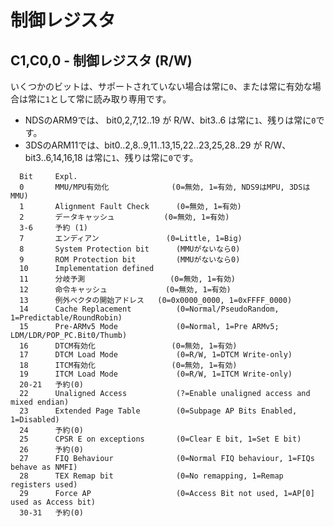 # 制御レジスタ

## C1,C0,0 - 制御レジスタ (R/W)

いくつかのビットは、サポートされていない場合は常に`0`、または常に有効な場合は常に`1`として常に読み取り専用です。

- NDSのARM9では、 bit0,2,7,12..19 が R/W、bit3..6 は常に`1`、残りは常に`0`です。
- 3DSのARM11では、bit0..2,8..9,11..13,15,22..23,25,28..29 が R/W、bit3..6,14,16,18 は常に`1`、残りは常に`0`です。

```
  Bit     Expl.
  0       MMU/MPU有効化              (0=無効, 1=有効, NDS9はMPU, 3DSはMMU)
  1       Alignment Fault Check      (0=無効, 1=有効)
  2       データキャッシュ           (0=無効, 1=有効)
  3-6     予約 (1)
  7       エンディアン               (0=Little, 1=Big)
  8       System Protection bit      (MMUがないなら0)
  9       ROM Protection bit         (MMUがないなら0)
  10      Implementation defined
  11      分岐予測                   (0=無効, 1=有効)
  12      命令キャッシュ             (0=無効, 1=有効)
  13      例外ベクタの開始アドレス   (0=0x0000_0000, 1=0xFFFF_0000)
  14      Cache Replacement          (0=Normal/PseudoRandom, 1=Predictable/RoundRobin)
  15      Pre-ARMv5 Mode             (0=Normal, 1=Pre ARMv5; LDM/LDR/POP_PC.Bit0/Thumb)
  16      DTCM有効化                 (0=無効, 1=有効)
  17      DTCM Load Mode             (0=R/W, 1=DTCM Write-only)
  18      ITCM有効化                 (0=無効, 1=有効)
  19      ITCM Load Mode             (0=R/W, 1=ITCM Write-only)
  20-21   予約(0)
  22      Unaligned Access           (?=Enable unaligned access and mixed endian)
  23      Extended Page Table        (0=Subpage AP Bits Enabled, 1=Disabled)
  24      予約(0)
  25      CPSR E on exceptions       (0=Clear E bit, 1=Set E bit)
  26      予約(0)
  27      FIQ Behaviour              (0=Normal FIQ behaviour, 1=FIQs behave as NMFI)
  28      TEX Remap bit              (0=No remapping, 1=Remap registers used)
  29      Force AP                   (0=Access Bit not used, 1=AP[0] used as Access bit)
  30-31   予約(0)
```

